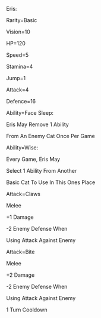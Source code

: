 Eris:

Rarity=Basic

Vision=10

HP=120

Speed=5

Stamina=4

Jump=1

Attack=4

Defence=16

Ability=Face Sleep:

Eris May Remove 1 Ability

From An Enemy Cat Once Per Game

Ability=Wise:

Every Game, Eris May

Select 1 Ability From Another

Basic Cat To Use In This Ones Place

Attack=Claws

Melee

+1 Damage

-2 Enemy Defense When

Using Attack Against Enemy

Attack=Bite

Melee

+2 Damage

-2 Enemy Defense When

Using Attack Against Enemy

1 Turn Cooldown

